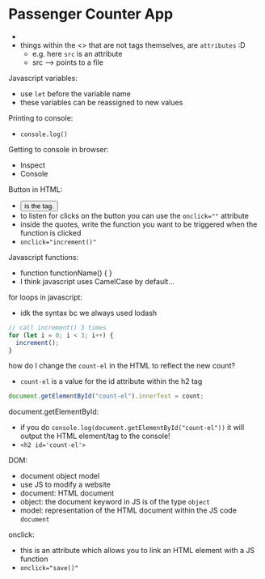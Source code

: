 # Passenger Counter App

- <script> tag allows you to write JS </script>
- things within the <> that are not tags themselves, are `attributes` :D
  - e.g. <script src=""></script> here `src` is an attribute
  - src --> points to a file

Javascript variables:

- use `let` before the variable name
- these variables can be reassigned to new values

Printing to console:

- `console.log()`

Getting to console in browser:

- Inspect
- Console

Button in HTML:

- <button> is the tag.
- to listen for clicks on the button you can use the `onclick=""` attribute
- inside the quotes, write the function you want to be triggered when the function is clicked
- `onclick="increment()"`

Javascript functions:

- function functionName() { }
- I think javascript uses CamelCase by default...

for loops in javascript:

- idk the syntax bc we always used lodash

```javascript
// call increment() 3 times
for (let i = 0; i < 3; i++) {
  increment();
}
```

how do I change the `count-el` in the HTML to reflect the new count?

- `count-el` is a value for the id attribute within the h2 tag

```javascript
document.getElementById("count-el").innerText = count;
```

document.getElementById:

- if you do `console.log(document.getElementById("count-el"))` it will output the HTML element/tag to the console!
- `<h2 id='count-el'>`

DOM:

- document object model
- use JS to modify a website
- document: HTML document
- object: the document keyword in JS is of the type `object`
- model: representation of the HTML document within the JS code `document`


onclick:
- this is an attribute which allows you to link an HTML element with a JS function
- `onclick="save()"`

